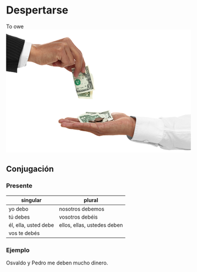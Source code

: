 # Despertarse
To owe
![to owe](img/deben.jpeg)
## Conjugación
### Presente
| singular             | plural                      |
|----------------------|-----------------------------|
| yo debo              | nosotros debemos            |
| tú debes             | vosotros debéis             |
| él, ella, usted debe | ellos, ellas, ustedes deben |
| vos te debés         |                             |
      
### Ejemplo
Osvaldo y Pedro me deben mucho dinero.

